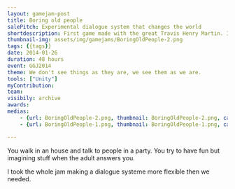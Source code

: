 ```yaml
---
layout: gamejam-post
title: Boring old people
salePitch: Experimental dialogue system that changes the world
shortdescription: First game made with the great Travis Henry Martin. I made a extensible dialogue system the whole jam. At this point, I start learning that scoping.
thumbnail-img: assets/img/gamejams/BoringOldPeople-2.png
tags: {{tags}}
date: 2014-01-26
duration: 48 hours
event: GGJ2014
theme: We don't see things as they are, we see them as we are.
tools: ["Unity"]
myContribution: 
team: 
visibily: archive
awards: 
medias: 
    - {url: BoringOldPeople-2.png, thumbnail: BoringOldPeople-2.png, caption: "Your choices made it snow."}
    - {url: BoringOldPeople-1.png, thumbnail: BoringOldPeople-1.png, caption: "Kids jumping on the bed for some reasons."}

---
```

You walk in an house and talk to people in a party. You try to have fun but imagining stuff when the adult answers you.

I took the whole jam making a dialogue systeme more flexible then we needed.